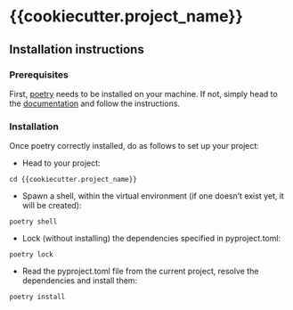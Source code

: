 # {{cookiecutter.project_name}}

## Installation instructions

### Prerequisites

First, [poetry](https://github.com/python-poetry/poetry) needs to be installed on your machine. If 
not, simply head to the [documentation](https://python-poetry.org/docs/#installation) and follow the 
instructions.

### Installation

Once poetry correctly installed, do as follows to set up your project:

- Head to your project:
```shell
cd {{cookiecutter.project_name}}
```

- Spawn a shell, within the virtual environment (if one doesn’t exist yet, it will be created):
```shell
poetry shell
```

- Lock (without installing) the dependencies specified in pyproject.toml:
```shell
poetry lock
```

- Read the pyproject.toml file from the current project, resolve the dependencies and install them:
```shell
poetry install
```

